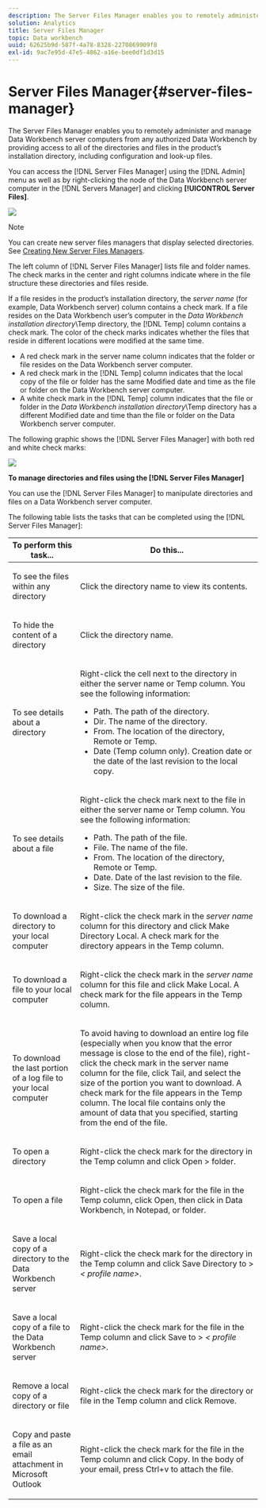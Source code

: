 ```yaml
---
description: The Server Files Manager enables you to remotely administer and manage Data Workbench server computers from any authorized Data Workbench by providing access to all of the directories and files in the product’s installation directory, including configuration and look-up files.
solution: Analytics
title: Server Files Manager
topic: Data workbench
uuid: 62625b9d-587f-4a78-8328-2270869909f8
exl-id: 9ac7e95d-47e5-4862-a16e-bee0df1d3d15
---
```

# Server Files Manager{#server-files-manager}

The Server Files Manager enables you to remotely administer and manage Data Workbench server computers from any authorized Data Workbench by providing access to all of the directories and files in the product’s installation directory, including configuration and look-up files.

You can access the [!DNL Server Files Manager] using the [!DNL Admin] menu as well as by right-clicking the node of the Data Workbench server computer in the [!DNL Servers Manager] and clicking **[!UICONTROL Server Files]**.

![](assets/vis_FileManager.png)

>[!NOTE]
>
>You can create new server files managers that display selected directories. See [Creating New Server Files Managers](../../../home/c-get-started/c-intf-anlys-ftrs/c-cstm-prof-files-mgrs/c-new-svr-files-mgrs.md#concept-6e8f63273109443699a8f61b1a2ea816).

The left column of [!DNL Server Files Manager] lists file and folder names. The check marks in the center and right columns indicate where in the file structure these directories and files reside.

If a file resides in the product’s installation directory, the *server name* (for example, Data Workbench server) column contains a check mark. If a file resides on the Data Workbench user’s computer in the *Data Workbench installation directory*\Temp directory, the [!DNL Temp] column contains a check mark. The color of the check marks indicates whether the files that reside in different locations were modified at the same time.

* A red check mark in the server name column indicates that the folder or file resides on the Data Workbench server computer. 
* A red check mark in the [!DNL Temp] column indicates that the local copy of the file or folder has the same Modified date and time as the file or folder on the Data Workbench server computer. 
* A white check mark in the [!DNL Temp] column indicates that the file or folder in the *Data Workbench installation directory*\Temp directory has a different Modified date and time than the file or folder on the Data Workbench server computer.

The following graphic shows the [!DNL Server Files Manager] with both red and white check marks:

![](assets/vis_FileManager_RedWhiteChecks.png)

**To manage directories and files using the [!DNL Server Files Manager]**

You can use the [!DNL Server Files Manager] to manipulate directories and files on a Data Workbench server computer.

The following table lists the tasks that can be completed using the [!DNL Server Files Manager]:

<table id="table_D217AE5A878542EC8B604812A61819C3"> 
 <thead> 
  <tr> 
   <th colname="col1" class="entry"> To perform this task... </th> 
   <th colname="col2" class="entry"> Do this... </th> 
  </tr> 
 </thead>
 <tbody> 
  <tr> 
   <td colname="col1"> <p>To see the files within any directory </p> </td> 
   <td colname="col2"> <p>Click the directory name to view its contents. </p> </td> 
  </tr> 
  <tr> 
   <td colname="col1"> <p>To hide the content of a directory </p> </td> 
   <td colname="col2"> <p>Click the directory name. </p> </td> 
  </tr> 
  <tr> 
   <td colname="col1"> <p>To see details about a directory </p> </td> 
   <td colname="col2"> <p>Right-click the cell next to the directory in either the server name or <span class="wintitle"> Temp</span> column. You see the following information: </p> 
    <ul id="ul_2DA5C8D0E95F4BCC8F7E25D05F00EB02"> 
     <li id="li_3FDECC14D62543B183C3509C338DF432">Path. The path of the directory. </li> 
     <li id="li_9CF3989FD9E2427995F070E043FAD02C">Dir. The name of the directory. </li> 
     <li id="li_68AAA11907404D0BBF407ECD7CA2E467">From. The location of the directory, Remote or Temp. </li> 
     <li id="li_CB4AEEC89E424868B758465EC0B701B5">Date (Temp column only). Creation date or the date of the last revision to the local copy. </li> 
    </ul> </td> 
  </tr> 
  <tr> 
   <td colname="col1"> <p>To see details about a file </p> </td> 
   <td colname="col2"> <p>Right-click the check mark next to the file in either the server name or <span class="wintitle"> Temp</span> column. You see the following information: </p> <p> 
     <ul id="ul_C4E6CB86D1774D739B5ECF48AF8DB628"> 
      <li id="li_7A6D39CF8C064FDDAB87F8D4E50FA832">Path. The path of the file. </li> 
      <li id="li_9C735B6F0A2541F1992B845359C3685A">File. The name of the file. </li> 
      <li id="li_3EB903E4F4C44A6093732C588F0125EF">From. The location of the directory, Remote or Temp. </li> 
      <li id="li_C1FED4F98F854D5892DBAD9F9E1D47B8">Date. Date of the last revision to the file. </li> 
      <li id="li_7477C727C62F4406BB2026063E41F2AE">Size. The size of the file. </li> 
     </ul> </p> </td> 
  </tr> 
  <tr> 
   <td colname="col1"> <p>To download a directory to your local computer </p> </td> 
   <td colname="col2"> <p>Right-click the check mark in the <i>server name</i> column for this directory and click <span class="uicontrol"> Make Directory Local</span>. A check mark for the directory appears in the <span class="wintitle"> Temp</span> column. </p> </td> 
  </tr> 
  <tr> 
   <td colname="col1"> <p>To download a file to your local computer </p> </td> 
   <td colname="col2"> <p>Right-click the check mark in the <i>server name</i> column for this file and click <span class="uicontrol"> Make Local</span>. A check mark for the file appears in the <span class="wintitle"> Temp</span> column. </p> </td> 
  </tr> 
  <tr> 
   <td colname="col1"> <p>To download the last portion of a log file to your local computer </p> </td> 
   <td colname="col2"> <p>To avoid having to download an entire log file (especially when you know that the error message is close to the end of the file), right-click the check mark in the server name column for the file, click <span class="uicontrol"> Tail</span>, and select the size of the portion you want to download. A check mark for the file appears in the <span class="wintitle"> Temp</span> column. The local file contains only the amount of data that you specified, starting from the end of the file. </p> </td> 
  </tr> 
  <tr> 
   <td colname="col1"> <p>To open a directory </p> </td> 
   <td colname="col2"> <p>Right-click the check mark for the directory in the <span class="wintitle"> Temp</span> column and click <span class="uicontrol"> Open</span> &gt; <span class="uicontrol"> folder</span>. </p> </td> 
  </tr> 
  <tr> 
   <td colname="col1"> <p>To open a file </p> </td> 
   <td colname="col2"> <p>Right-click the check mark for the file in the <span class="wintitle"> Temp</span> column, click <span class="uicontrol"> Open</span>, then click in <span class="uicontrol"> Data Workbench</span>, <span class="uicontrol"> in Notepad</span>, or <span class="uicontrol"> folder</span>. </p> </td> 
  </tr> 
  <tr> 
   <td colname="col1"> <p>Save a local copy of a directory to the Data Workbench server </p> </td> 
   <td colname="col2"> <p>Right-click the check mark for the directory in the <span class="wintitle"> Temp</span> column and click <span class="uicontrol"> Save Directory to</span> &gt; <i>&lt;<span class="uicontrol"> profile name</span>&gt;</i>. </p> </td> 
  </tr> 
  <tr> 
   <td colname="col1"> <p>Save a local copy of a file to the Data Workbench server </p> </td> 
   <td colname="col2"> <p>Right-click the check mark for the file in the <span class="wintitle"> Temp</span> column and click <span class="uicontrol"> Save to</span> &gt; <i>&lt;<span class="uicontrol"> profile name</span>&gt;</i>. </p> </td> 
  </tr> 
  <tr> 
   <td colname="col1"> <p>Remove a local copy of a directory or file </p> </td> 
   <td colname="col2"> <p>Right-click the check mark for the directory or file in the <span class="wintitle"> Temp</span> column and click <span class="uicontrol"> Remove</span>. </p> </td> 
  </tr> 
  <tr> 
   <td colname="col1"> <p>Copy and paste a file as an email attachment in Microsoft Outlook </p> </td> 
   <td colname="col2"> <p>Right-click the check mark for the file in the <span class="wintitle"> Temp</span> column and click <span class="uicontrol"> Copy</span>. In the body of your email, press Ctrl+v to attach the file. </p> </td> 
  </tr> 
 </tbody> 
</table>
